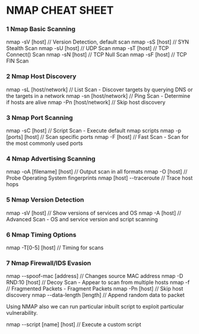 # NMAP CHEAT SHEET

### 1 Nmap Basic Scanning
nmap -sV [host] // Version Detection, default scan
nmap -sS [host] // SYN Stealth Scan
nmap -sU [host] // UDP Scan
nmap -sT [host] // TCP Connect() Scan
nmap -sN [host] // TCP Null Scan
nmap -sF [host] // TCP FIN Scan

### 2 Nmap Host Discovery
nmap -sL [host/network] // List Scan - Discover targets by querying DNS or the targets in a network
nmap -sn [host/network] // Ping Scan - Determine if hosts are alive
nmap -Pn [host/network] // Skip host discovery

### 3 Nmap Port Scanning
nmap -sC [host]  // Script Scan - Execute default nmap scripts
nmap -p [ports] [host] // Scan specific ports
nmap -F [host]  // Fast Scan - Scan for the most commonly used ports

### 4 Nmap Advertising Scanning
nmap -oA [filename] [host] // Output scan in all formats
nmap -O [host]   // Probe Operating System fingerprints
nmap [host] --traceroute // Trace host hops

### 5 Nmap Version Detection
nmap -sV [host]  // Show versions of services and OS
nmap -A [host]  // Advanced Scan - OS and service version and script scanning

### 6 Nmap Timing Options
nmap -T[0-5] [host] // Timing for scans

### 7 Nmap Firewall/IDS Evasion
nmap --spoof-mac [address] // Changes source MAC address
nmap -D RND:10 [host] // Decoy Scan - Appear to scan from multiple hosts
nmap -f   // Fragmented Packets - Fragment Packets
nmap -Pn [host]  // Skip host discovery
nmap --data-length [length] // Append random data to packet

Using NMAP also we can run particular inbuilt script to exploit particular vulnerability.

nmap --script [name] [host] // Execute a custom script
